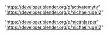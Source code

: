 "https://developer.blender.org/p/activatemytv"
"https://developer.blender.org/p/michaelruge12"
 
"https://developer.blender.org/p/micahjasper"
"https://developer.blender.org/p/michaelruge12"
 
